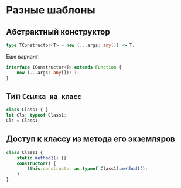 Разные шаблоны
==============

Абстрактный конструктор
-----------------------

```typescript
type TConstructor<T> = new (...args: any[]) => T;
```

Еще вариант:

```typescript
interface IConstructor<T> extends Function {
	new (...args: any[]): T;
}
```

Тип `Ссылка на класс`
---------------------

```typescript
class Class1 { }
let Cls: typeof Class1;
Cls = Class1;
```

Доступ к классу из метода его экземляров
----------------------------------------

```typescript
class Class1 {
    static method1() {}
    constructor() {
        (this.constructor as typeof Class1).method1();
    }
}
```
